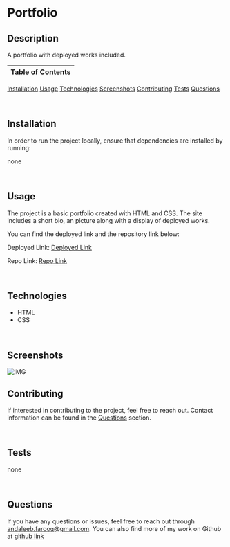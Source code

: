 # Portfolio

## Description
A portfolio with deployed works included.



Table of Contents |
-------------------|
[Installation](#Installation)
[Usage](#Usage)
[Technologies](#Technologies)
[Screenshots](#Screenshots)
[Contributing](#Contributing)
[Tests](#Tests)
[Questions](#Questions)

<br />

## Installation

In order to run the project locally, ensure that dependencies are installed by running:

none

<br />

## Usage

The project is a basic portfolio created with HTML and CSS. The site includes a short bio, an picture along with a display of deployed works.

You can find the deployed link and the repository link below:

Deployed Link: [Deployed Link](https://cerafinn.github.io/portfolio)

Repo Link: [Repo Link](https://github.com/cerafinn/portfolio)

<br />

## Technologies

* HTML
* CSS

<br />

## Screenshots

![IMG]()

## Contributing

If interested in contributing to the project, feel free to reach out. Contact information can be found in the [Questions](#Questions) section.

<br />



## Tests

none

<br />

## Questions

If you have any questions or issues, feel free to reach out through andaleeb.farooq@gmail.com.
You can also find more of my work on Github at [github link](https://github.com/cerafinn)
